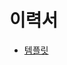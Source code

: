 # 이력서

* [템플릿](https://github.com/sproogen/modern-resume-theme)

<!-- ## 구동방법

```bash
bundle install
bundle exec jekyll serve
``` -->